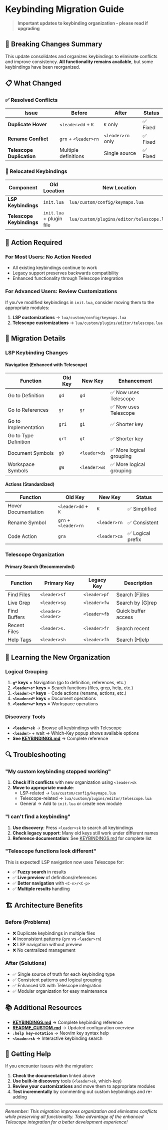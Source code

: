 # Keybinding Migration Guide

> **Important updates to keybinding organization - please read if upgrading**

## 🚨 Breaking Changes Summary

This update consolidates and organizes keybindings to eliminate conflicts and improve consistency. **All functionality remains available**, but some keybindings have been reorganized.

## 📋 What Changed

### ✅ Resolved Conflicts
| Issue | Before | After | Status |
|-------|--------|-------|--------|
| **Duplicate Hover** | `<leader>dd` + `K` | `K` only | ✅ Fixed |
| **Rename Conflict** | `grn` + `<leader>rn` | `<leader>rn` only | ✅ Fixed |
| **Telescope Duplication** | Multiple definitions | Single source | ✅ Fixed |

### 🔄 Relocated Keybindings
| Component | Old Location | New Location |
|-----------|--------------|--------------|
| **LSP Keybindings** | `init.lua` | `lua/custom/config/keymaps.lua` |
| **Telescope Keybindings** | `init.lua` + plugin file | `lua/custom/plugins/editor/telescope.lua` |

## 🔧 Action Required

### For Most Users: **No Action Needed**
- All existing keybindings continue to work
- Legacy support preserves backwards compatibility
- Enhanced functionality through Telescope integration

### For Advanced Users: **Review Customizations**
If you've modified keybindings in `init.lua`, consider moving them to the appropriate modules:

1. **LSP customizations** → `lua/custom/config/keymaps.lua`
2. **Telescope customizations** → `lua/custom/plugins/editor/telescope.lua`

## 📖 Migration Details

### LSP Keybinding Changes

#### Navigation (Enhanced with Telescope)
| Function | Old Key | New Key | Enhancement |
|----------|---------|---------|-------------|
| Go to Definition | `gd` | `gd` | ✅ Now uses Telescope |
| Go to References | `gr` | `gr` | ✅ Now uses Telescope |
| Go to Implementation | `gri` | `gi` | ✅ Shorter key |
| Go to Type Definition | `grt` | `gt` | ✅ Shorter key |
| Document Symbols | `gO` | `<leader>ds` | ✅ More logical grouping |
| Workspace Symbols | `gW` | `<leader>ws` | ✅ More logical grouping |

#### Actions (Standardized)
| Function | Old Key | New Key | Status |
|----------|---------|---------|--------|
| Hover Documentation | `<leader>dd` + `K` | `K` | ✅ Simplified |
| Rename Symbol | `grn` + `<leader>rn` | `<leader>rn` | ✅ Consistent |
| Code Action | `gra` | `<leader>ca` | ✅ Logical prefix |

### Telescope Organization

#### Primary Search (Recommended)
| Function | Primary Key | Legacy Key | Description |
|----------|-------------|------------|-------------|
| Find Files | `<leader>sf` | `<leader>pf` | Search [F]iles |
| Live Grep | `<leader>sg` | `<leader>fw` | Search by [G]rep |
| Find Buffers | `<leader><leader>` | `<leader>fb` | Quick buffer access |
| Recent Files | `<leader>s.` | `<leader>fr` | Search recent |
| Help Tags | `<leader>sh` | `<leader>fh` | Search [H]elp |

## 🎯 Learning the New Organization

### Logical Grouping
1. **`g*` keys** = Navigation (go to definition, references, etc.)
2. **`<leader>s*` keys** = Search functions (files, grep, help, etc.)
3. **`<leader>c*` keys** = Code actions (rename, actions, etc.)
4. **`<leader>d*` keys** = Document operations
5. **`<leader>w*` keys** = Workspace operations

### Discovery Tools
- **`<leader>sk`** → Browse all keybindings with Telescope
- **`<leader>`** + wait → Which-Key popup shows available options
- **See [KEYBINDINGS.md](KEYBINDINGS.md)** → Complete reference

## 🔍 Troubleshooting

### "My custom keybinding stopped working"
1. **Check if it conflicts** with new organization using `<leader>sk`
2. **Move to appropriate module**:
   - LSP-related → `lua/custom/config/keymaps.lua`
   - Telescope-related → `lua/custom/plugins/editor/telescope.lua`
   - General → Add to `init.lua` or create new module

### "I can't find a keybinding"
1. **Use discovery**: Press `<leader>sk` to search all keybindings
2. **Check legacy support**: Many old keys still work under different names
3. **Reference documentation**: See [KEYBINDINGS.md](KEYBINDINGS.md) for complete list

### "Telescope functions look different"
This is expected! LSP navigation now uses Telescope for:
- ✅ **Fuzzy search** in results
- ✅ **Live preview** of definitions/references
- ✅ **Better navigation** with `<C-n>/<C-p>`
- ✅ **Multiple results** handling

## 🏗️ Architecture Benefits

### Before (Problems)
- ❌ Duplicate keybindings in multiple files
- ❌ Inconsistent patterns (`grn` vs `<leader>rn`)
- ❌ LSP navigation without preview
- ❌ No centralized management

### After (Solutions)
- ✅ Single source of truth for each keybinding type
- ✅ Consistent patterns and logical grouping
- ✅ Enhanced UX with Telescope integration
- ✅ Modular organization for easy maintenance

## 📚 Additional Resources

- **[KEYBINDINGS.md](KEYBINDINGS.md)** → Complete keybinding reference
- **[README_CUSTOM.md](README_CUSTOM.md)** → Updated configuration overview
- **`:help key-notation`** → Neovim key syntax help
- **`<leader>sk`** → Interactive keybinding search

## 🤝 Getting Help

If you encounter issues with the migration:

1. **Check the documentation** linked above
2. **Use built-in discovery** tools (`<leader>sk`, which-key)
3. **Review your customizations** and move them to appropriate modules
4. **Test incrementally** by commenting out custom keybindings and re-adding

---

*Remember: This migration improves organization and eliminates conflicts while preserving all functionality. Take advantage of the enhanced Telescope integration for a better development experience!*
